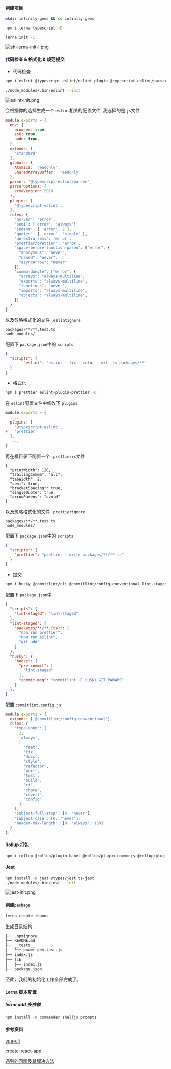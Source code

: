 #### 创建项目

```sh
mkdir infinity-gems && cd infinity-gems

npm i lerna typescript -D

lerna init -i
```

![sh-lerna-init-i.png](./images/sh-lerna-init-i.png)

#### 代码检查 & 格式化 & 规范提交

- 代码检查

```sh
npm i eslint @typescript-eslint/eslint-plugin @typescript-eslint/parser -D

./node_modules/.bin/eslint --init
```

![eslint-init.png](./images/eslint-init.png)

会根据你的选择生成一个 `eslint`相关的配置文件, 我选择的是 `js`文件

```js
module.exports = {
  env: {
    browser: true,
    es6: true,
    node: true,
  },
  extends: [
    'standard'
  ],
  globals: {
    Atomics: 'readonly',
    SharedArrayBuffer: 'readonly'
  },
  parser: '@typescript-eslint/parser',
  parserOptions: {
    ecmaVersion: 2018
  },
  plugins: [
    '@typescript-eslint',
  ],
  rules: {
    'no-var': 'error',
    'semi': ['error', 'always'],
    'indent': [ 'error', 2 ],
    'quotes': [ 'error', 'single' ],
    'no-extra-semi': 'error',
    'prettier/prettier': 'error',
    "space-before-function-paren": ["error", {
      "anonymous": "never",
      "named": "never",
      "asyncArrow": "never"
    }],
    "comma-dangle": ["error", {
      "arrays": "always-multiline",
      "exports": "always-multiline",
      "functions": "never",
      "imports": "always-multiline",
      "objects": "always-multiline",
    }]
  }
}

```

以及忽略格式化的文件 `.eslintignore `

```
packages/**/**.test.ts
node_modules/
```

配置下 `package.json`中的 `scripts`

```json
{
  "scripts": {
		"eslint": "eslint --fix --color --ext .ts packages/**"
  }
}
```

- 格式化

```sh
npm i prettier eslint-plugin-prettier -D
```

在 `eslint`配置文件中修改下 `plugins`

```js
module.exports = {
  ...,
  plugins: [
    '@typescript-eslint',
+   'prettier'
  ],
  ...,
}
```

再在根目录下配置一个 `.prettierrc`文件

```
{
  "printWidth": 120,
  "trailingComma": "all",
  "tabWidth": 2,
  "semi": true,
  "bracketSpacing": true,
  "singleQuote": true,
  "arrowParens": "avoid"
}
```

以及忽略格式化的文件 `.prettierignore `

```
packages/**/**.test.ts
node_modules/
```

配置下 `package.json`中的 `scripts`

```json
{
  "scripts": {
    "prettier": "prettier --write packages/**/**.ts"
  }
}
```

- 提交

```sh
npm i husky @commitlint/cli @commitlint/config-conventional lint-staged -D
```

配置下 `package.json`中

```json
{
  "scripts": {
    "lint-staged": "lint-staged"
  },
  "lint-staged": {
    "packages/**/**.{ts}": [
      "npm run prettier",
      "npm run eslint",
      "git add"
    ]
  },
  "husky": {
    "hooks": {
      "pre-commit": [
        "lint-staged"
      ],
      "commit-msg": "commitlint -E HUSKY_GIT_PARAMS"
    }
  },
}
```

配置 `commitlint.config.js`

```js
module.exports = {
  extends: ['@commitlint/config-conventional'],
  rules: {
    'type-enum': [
      2,
      'always',
      [
        'feat',
        'fix',
        'docs',
        'style',
        'refactor',
        'perf',
        'test',
        'build',
        'ci',
        'chore',
        'revert',
        'config'
      ]
    ],
    'subject-full-stop': [0, 'never'],
    'subject-case': [0, 'never'],
    'header-max-length': [0, 'always', 150]
  }
};

```

#### Rollup 打包

```sh
npm i rollup @rollup/plugin-babel @rollup/plugin-commonjs @rollup/plugin-typescript rollup-plugin-terser --save-dev
```

#### Jest

```sh
npm install -D jest @types/jest ts-jest
./node_modules/.bin/jest --init
```

![jest-init.png](./images/jest-init.png)

#### 创建`package`

```sh
lerna create thanos
```

生成目录结构

```sh
├── .npmignore
├── README.md
├── __tests__
│   └── power-gem.test.js
├── index.js
├── lib
│   ├── index.js
├── package.json
```

至此，我们的初始化工作全部完成了。

#### Lerna 脚本配置

##### lerna add 多依赖

```sh
npm install -D commander shelljs prompts
```



#### 参考资料

[vue-cli](https://github.com/vuejs/vue-cli)

[create-react-app](https://github.com/facebook/create-react-app)

[遇到的问题及其解决方法](notes/lerna/build-cli/qa.md)